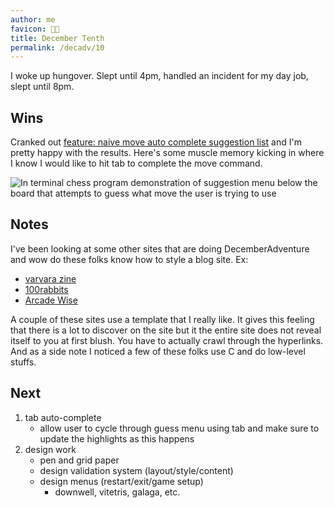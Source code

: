 ```yaml
---
author: me
favicon: 😵‍💫
title: December Tenth
permalink: /decadv/10
---
```


I woke up hungover. Slept until 4pm, handled an incident for my day job, slept until 8pm.

## Wins

Cranked out [feature: naive move auto complete suggestion list](https://github.com/coffee-dan/bubble-chess/commit/7a76d41c558f5a5e9914928e84450511fd835931) and I'm pretty happy with the results. Here's some muscle memory kicking in where I know I would like to hit tab to complete the move command.

![In terminal chess program demonstration of suggestion menu below the board that attempts to guess what move the user is trying to use](/assets/dbc-day-10-suggestion-demo.gif)

## Notes

I've been looking at some other sites that are doing DecemberAdventure and wow do these folks know how to style a blog site. Ex:
- [varvara zine](https://wiki.xxiivv.com/site/varvara.html)
- [100rabbits](https://rabbits.srht.site/decadv/)
- [Arcade Wise](https://arcades.agency/index.html)

A couple of these sites use a template that I really like. It gives this feeling that there is a lot to discover on the site but it the entire site does not reveal itself to you at first blush. You have to actually crawl through the hyperlinks. And as a side note I noticed a few of these folks use C and do low-level stuffs.

## Next

1. tab auto-complete
    * allow user to cycle through guess menu using tab and make sure to update the highlights as this happens
2. design work
    * pen and grid paper
    * design validation system (layout/style/content)
    * design menus (restart/exit/game setup)
        * downwell, vitetris, galaga, etc.

